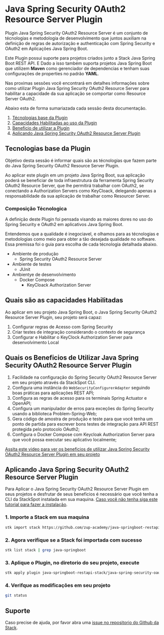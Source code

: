 # **Java Spring Security OAuth2 Resource Server Plugin**

Plugin Java Spring Security OAuth2 Resource Server é um conjunto de técnologias e metodologia de desenvolvimento que juntos auxiliam na definição de regras de autorização e authenticação com Spring Security e OAuth2 em Aplicações Java Spring Boot. 

Este Plugin possui suporte para projetos criados junto a Stack Java Spring Boot REST API. E Dado a isso também suporta projetos Java Spring Boot que utilizem **Maven** como gerenciador de dependencias e tenham suas configurações de properties no padrão **YAML**.


Nas proximas sessões você encontrará em detalhes informações sobre como utilizar Plugin Java Spring Security OAuth2 Resource Server para habilitar a capacidade da sua aplicação se comportar como Resource Server OAuth2. 

Abaixo esta de forma sumariazada cada sessão desta documentação.

1. [Técnologias base da Plugin](#tecnologias-base-da-plugin)
2. [Capacidades Habilitadas ao uso da Plugin](#quais-são-as-capacidades-habilitadas)
3. [Beneficio de utilizar a Plugin](#quais-os-beneficios-de-utilizar-java-spring-security-oauth2-resourceserver-plugin)
4. [Aplicando Java Spring Security OAuth2 Resource Server Plugin](#aplicando-java-spring-security-oauth2-resourceserver-plugin)


## **Tecnologias base da Plugin**

Objetivo desta sessão é informar quais são as técnologias que fazem parte do Java Spring Security OAuth2 Resource Server Plugin.

Ao aplicar este plugin em um projeto Java Spring Boot, sua aplicação poderá se beneficiar de toda infraestrutura da ferramenta Spring Security OAuth2 Resource Server, que lhe permitirá trabalhar com OAuth2, se conectando a Authorization Servers como KeyCloack, delegando apenas a responsabilidade da sua aplicação de trabalhar como Resourcer Server.


### **Composição Técnologica**

A definição deste Plugin foi pensada visando as maiores dores no uso do Spring Security e OAuth2 em aplicativos Java Spring Boot.

Entendemos que a qualidade é inegociavel, e olhamos para as técnologias e metodologias como meio para obter a tão desejada qualidade no software. Essa premissa foi o guia para escolha de cada técnologia detalhada abaixo.


- Ambiente de produção
    - Spring Security OAuth2 Resource Server
- Ambiente de testes
    - JUnit
- Ambientye de desenvolvimento
    - Docker Compose
        - KeyCloack Authorization Server



## **Quais são as capacidades Habilitadas**

Ao aplicar em seu projeto Java Spring Boot, o Java Spring Security OAuth2 Resource Server Plugin, seu projeto será capaz:

1. Configurar regras de Acesso com Spring Security
2. Criar testes de integração considerando o contexto de segurança
3. Configurar e Habilitar o KeyClock Authorization Server para desenvolvimento Local 


## **Quais os Beneficios de Utilizar Java Spring Security OAuth2 Resource Server Plugin**

1. Facilidade na configuração do Spring Security OAuth2 Resource Server em seu projeto através da StackSpot CLI.
2. Configura uma instância do `WebSecurityConfigurerAdapter` seguindo boas práticas para aplicações REST API;
3. Configura as regras de acesso para os terminais Spring Actuator e OpenAPI;
4. Configura um manipulador de erros para exceções do Spring Security usando a biblioteca Problem-Spring-Web;
5. Gera código de amostra de produção e teste para que você tenha um ponto de partida para escrever bons testes de integração para API REST protegida pelo protocolo OAuth2;
6. Configura o Docker Compose com Keycloak Authorization Server para que você possa executar seu aplicativo localmente;


[Assita este video para ver os beneficios de utilizar Java Spring Security OAuth2 Resource Server Plugin em seu projeto](https://youtu.be/hlZUwmPGxh0)


## **Aplicando Java Spring Security OAuth2 Resource Server Plugin**

Para Aplicar o Java Spring Security OAuth2 Resource Server Plugin em  seus projetos e desfrutar de seus beneficios é necessário que você tenha a CLI da StackSpot instalada em sua maquina. [Caso você não tenha siga este tutorial para fazer a instalação](https://docs.stackspot.com/docs/stk-cli/installation/).

### 1. Importe a Stack em sua maquina

```sh
stk import stack https://github.com/zup-academy/java-springboot-restapi-stack
```

### 2. Agora verifique se a Stack foi importada com sucesso

```sh
stk list stack | grep java-springboot
```

### 3. Aplique o Plugin, no diretorio do seu projeto, execute

```sh
stk apply plugin java-springboot-restapi-stack/java-spring-security-oauth2-resourceserver-plugin
```   

### 4. Verifque as modificações em seu projeto

```sh
git status
```   



## Suporte

Caso precise de ajuda, por favor abra uma [issue no repositorio do Github da Stack](https://github.com/zup-academy/java-spring-security-oauth2-resourceserver-plugin/issues).
